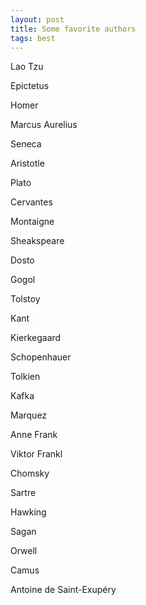 ```yaml
---
layout: post
title: Some favorite authors
tags: best 
---
```




Lao Tzu

Epictetus

Homer

Marcus Aurelius

Seneca 

Aristotle 

Plato 

Cervantes

Montaigne 

Sheakspeare 

Dosto

Gogol

Tolstoy  

Kant 

Kierkegaard

Schopenhauer 
 
Tolkien

Kafka
 
Marquez 

Anne Frank

Viktor Frankl

Chomsky

Sartre

Hawking 

Sagan 

Orwell 

Camus 

Antoine de Saint-Exupéry



